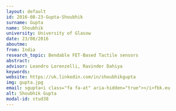 ```yaml
---
layout: default 
id: 2016-08-23-Gupta-Shoubhik
surname: Gupta
name: Shoubhik
university: University of Glasow
date: 23/08/2016
aboutme: 
from: India
research_topic: Bendable FET-Based Tactile sensors
abstract: 
advisor: Leandro Lorenzelli, Ravinder Dahiya
keywords: 
website: https://uk.linkedin.com/in/shoubhikgupta
img: gupta.jpg
email: sgupta<i class="fa fa-at" aria-hidden="true"></i>fbk.eu
alt: Shoubhik Gupta
modal-id: stud38
---
```

